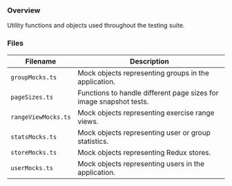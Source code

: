 ### Overview

Utility functions and objects used throughout the testing suite.

### Files

| Filename              | Description                                                                                 |
|-----------------------|---------------------------------------------------------------------------------------------|
| `groupMocks.ts`       | Mock objects representing groups in the application.                                        |
| `pageSizes.ts`        | Functions to handle different page sizes for image snapshot tests.                          |
| `rangeViewMocks.ts`   | Mock objects representing exercise range views.                                             |
| `statsMocks.ts`       | Mock objects representing user or group statistics.                                         |
| `storeMocks.ts`       | Mock objects representing Redux stores.                                                     |
| `userMocks.ts`        | Mock objects representing users in the application.                                         |